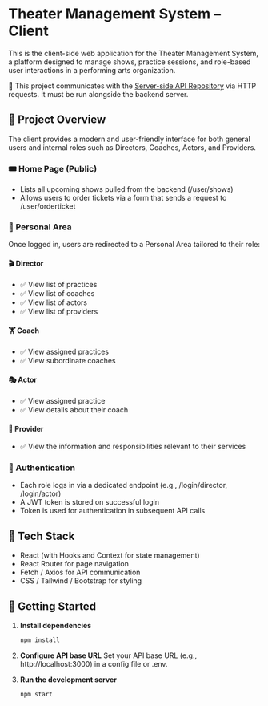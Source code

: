 
# Theater Management System – Client

This is the client-side web application for the Theater Management System, a platform designed to manage shows, practice sessions, and role-based user interactions in a performing arts organization.

🔗 This project communicates with the [Server-side API Repository](https://github.com/NechamiKraus/StageHub-Server) via HTTP requests. It must be run alongside the backend server.

## 📌 Project Overview

The client provides a modern and user-friendly interface for both general users and internal roles such as Directors, Coaches, Actors, and Providers.

### 🎟 Home Page (Public)
- Lists all upcoming shows pulled from the backend (/user/shows)
- Allows users to order tickets via a form that sends a request to /user/orderticket

### 👤 Personal Area
Once logged in, users are redirected to a Personal Area tailored to their role:

#### 🎬 Director
- ✅ View list of practices
- ✅ View list of coaches
- ✅ View list of actors
- ✅ View list of providers

#### 🏋️ Coach
- ✅ View assigned practices
- ✅ View subordinate coaches

#### 🎭 Actor
- ✅ View assigned practice
- ✅ View details about their coach

#### 🚚 Provider
- ✅ View the information and responsibilities relevant to their services

### 🔐 Authentication
- Each role logs in via a dedicated endpoint (e.g., /login/director, /login/actor)
- A JWT token is stored on successful login
- Token is used for authentication in subsequent API calls

## 🧱 Tech Stack
- React (with Hooks and Context for state management)
- React Router for page navigation
- Fetch / Axios for API communication
- CSS / Tailwind / Bootstrap for styling

## 🚀 Getting Started

1. **Install dependencies**
   ```bash
   npm install
   ```

2. **Configure API base URL**
   Set your API base URL (e.g., http://localhost:3000) in a config file or .env.

3. **Run the development server**
   ```bash
   npm start
   ```
